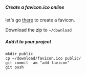 ##### Create a favicon.ico online

let's go [there](https://favicon.io/favicon-generator/) to create a favicon.

Download the zip to `~/download`


##### Add it to your project

```
mkdir public
cp ~/download/favicon.ico public/
git commit -am "add favicon"
git push
```
